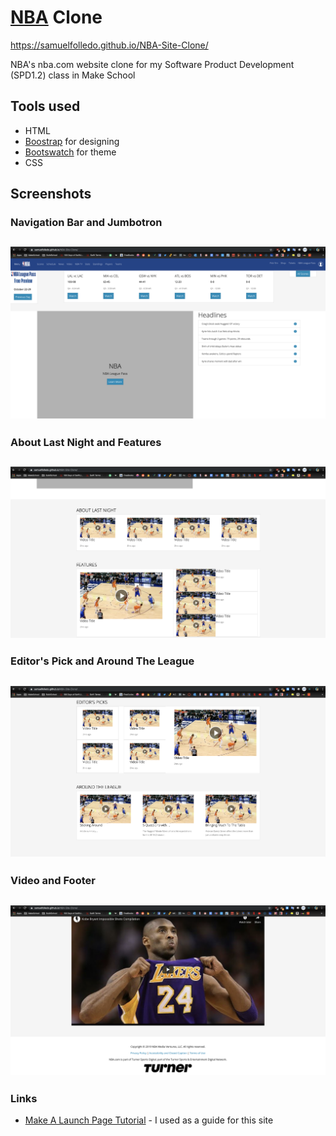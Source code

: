 # [NBA](https://www.nba.com/) Clone
https://samuelfolledo.github.io/NBA-Site-Clone/

NBA's nba.com website clone for my Software Product Development (SPD1.2) class in Make School

## Tools used
- HTML
- [Boostrap](https://getbootstrap.com/docs/4.0/getting-started/introduction/) for designing
- [Bootswatch](https://bootswatch.com/) for theme
- CSS

## Screenshots
### Navigation Bar and Jumbotron
![Navigation Bar and Jumbotron](/static/screenshots/navAndJumbo.png)
---
### About Last Night and Features
![About Last Night and Features](/static/screenshots/features.png)
---
### Editor's Pick and Around The League
![Editor's Pick and Around The League](/static/screenshots/editorsPick.png)
---
### Video and Footer
![Video and Footer](/static/screenshots/footer.png)
---


### Links
- [Make A Launch Page Tutorial](https://www.makeschool.com/academy/track/standalone/tutorial-template-title-max-56-characters-9k4/starting-the-project) - I used as a guide for this site
